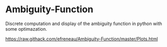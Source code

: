 # Ambiguity-Function
 Discrete computation and display of the ambiguity function in python with some optimazation.

https://raw.githack.com/efreneau/Ambiguity-Function/master/Plots.html

